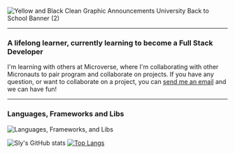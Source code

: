 ![Yellow and Black Clean Graphic Announcements University Back to School Banner (2)](https://user-images.githubusercontent.com/69966775/125969231-3432348b-1eff-446d-b4fa-402c8b604987.gif)



<hr>

### A lifelong learner, currently learning to become a Full Stack Developer

I'm learning with others at Microverse, where I'm collaborating with other Micronauts to pair program and collaborate on projects.
If you have any question, or want to collaborate on a project, you can [send me an email](mailto:nnaemekasilver@gmail.com) and we can have fun!

<hr>

### Languages, Frameworks and Libs

![Languages, Frameworks, and Libs](https://user-images.githubusercontent.com/69966775/125971564-51a7bacd-a3d5-4495-b43a-46f9cb28d101.png)

![Sly's GitHub stats](https://github-readme-stats.vercel.app/api?username=Sly-cloud&theme=radical&show_icons=true) [![Top Langs](https://github-readme-stats.vercel.app/api/top-langs/?username=sly-cloud)](https://github.com/sly-cloud/github-readme-stats)




